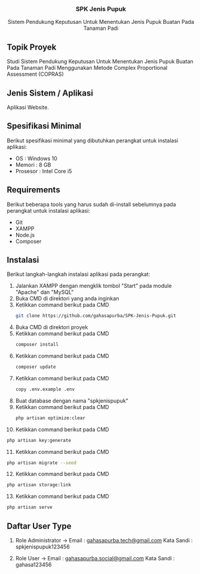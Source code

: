 <div align="center">

  <h3 align="center">SPK Jenis Pupuk</h3>

  <p align="center">
    Sistem Pendukung Keputusan Untuk Menentukan Jenis Pupuk Buatan Pada Tanaman Padi
  </p>
</div>

## Topik Proyek

Studi Sistem Pendukung Keputusan Untuk Menentukan Jenis Pupuk Buatan Pada Tanaman Padi Menggunakan Metode Complex Proportional Assessment (COPRAS)

## Jenis Sistem / Aplikasi

Aplikasi Website.

## Spesifikasi Minimal

Berikut spesifikasi minimal yang dibutuhkan perangkat untuk instalasi aplikasi:
* OS : Windows 10
* Memori : 8 GB
* Prosesor : Intel Core i5

## Requirements

Berikut beberapa tools yang harus sudah di-install sebelumnya pada perangkat untuk instalasi aplikasi:
* Git
* XAMPP
* Node.js
* Composer

## Instalasi

Berikut langkah-langkah instalasi aplikasi pada perangkat:

1. Jalankan XAMPP dengan mengklik tombol "Start" pada module "Apache" dan "MySQL"
2. Buka CMD di direktori yang anda inginkan
3. Ketikkan command berikut pada CMD
   ```sh
   git clone https://github.com/gahasapurba/SPK-Jenis-Pupuk.git
   ```
4. Buka CMD di direktori proyek
5. Ketikkan command berikut pada CMD
   ```sh
   composer install
   ```
6. Ketikkan command berikut pada CMD
   ```sh
   composer update
   ```
7. Ketikkan command berikut pada CMD
   ```sh
   copy .env.example .env
   ```
8. Buat database dengan nama "spkjenispupuk"
9. Ketikkan command berikut pada CMD
   ```sh
   php artisan optimize:clear
   ```
10. Ketikkan command berikut pada CMD
   ```sh
   php artisan key:generate
   ```
11. Ketikkan command berikut pada CMD
   ```sh
   php artisan migrate --seed
   ```
12. Ketikkan command berikut pada CMD
   ```sh
   php artisan storage:link
   ```
13. Ketikkan command berikut pada CMD
   ```sh
   php artisan serve
   ```

## Daftar User Type

1. Role Administrator ->
   Email : gahasapurba.tech@gmail.com
   Kata Sandi : spkjenispupuk123456

2. Role User ->
   Email : gahasapurba.social@gmail.com
   Kata Sandi : gahasa123456

